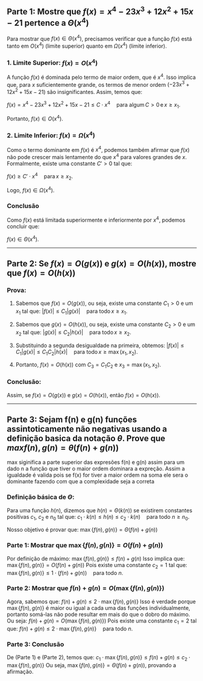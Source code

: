 ## Parte 1: Mostre que $f(x) = x^4 - 23x^3 + 12x^2 + 15x - 21$ pertence a $\Theta(x^4)$

Para mostrar que $f(x) \in \Theta(x^4)$, precisamos verificar que a função $f(x)$ está tanto em $O(x^4)$ (limite superior) quanto em $\Omega(x^4)$ (limite inferior).

### 1. Limite Superior: $f(x) = O(x^4)$

A função $f(x)$ é dominada pelo termo de maior ordem, que é $x^4$. Isso implica que, para $x$ suficientemente grande, os termos de menor ordem ($-23x^3 + 12x^2 + 15x - 21$) são insignificantes. Assim, temos que:

$f(x) = x^4 - 23x^3 + 12x^2 + 15x - 21 \leq C \cdot x^4 \quad \text{para algum} \, C > 0 \, \text{e} \, x \geq x_1.$

Portanto, $f(x) \in O(x^4)$.

### 2. Limite Inferior: $f(x) = \Omega(x^4)$

Como o termo dominante em $f(x)$ é $x^4$, podemos também afirmar que $f(x)$ não pode crescer mais lentamente do que $x^4$ para valores grandes de $x$. Formalmente, existe uma constante $C' > 0$ tal que:

$f(x) \geq C' \cdot x^4 \quad \text{para} \, x \geq x_2.$

Logo, $f(x) \in \Omega(x^4)$.

### Conclusão

Como $f(x)$ está limitada superiormente e inferiormente por $x^4$, podemos concluir que:

$f(x) \in \Theta(x^4).$

---

## Parte 2: Se $f(x) = O(g(x))$ e $g(x) = O(h(x))$, mostre que $f(x) = O(h(x))$

### Prova:

1. Sabemos que $f(x) = O(g(x))$, ou seja, existe uma constante $C_1 > 0$ e um $x_1$ tal que:
   $|f(x)| \leq C_1 |g(x)| \quad \text{para todo} \, x \geq x_1.$

2. Sabemos que $g(x) = O(h(x))$, ou seja, existe uma constante $C_2 > 0$ e um $x_2$ tal que:
   $|g(x)| \leq C_2 |h(x)| \quad \text{para todo} \, x \geq x_2.$

3. Substituindo a segunda desigualdade na primeira, obtemos:
   $|f(x)| \leq C_1 |g(x)| \leq C_1 C_2 |h(x)| \quad \text{para todo} \, x \geq \max(x_1, x_2).$

4. Portanto, $f(x) = O(h(x))$ com $C_3 = C_1 C_2$ e $x_3 = \max(x_1, x_2)$.

### Conclusão:

Assim, se $f(x) = O(g(x))$ e $g(x) = O(h(x))$, então $f(x) = O(h(x))$.

---

## Parte 3: Sejam f(n) e g(n) funções assintoticamente não negativas usando a definição basica da notação $\theta$. Prove que $max{ f(n), g(n) } = \theta (f(n) + g(n))$

max siginifica a parte superior das expresões f(n) e g(n) assim para um dado n a função que tiver o maior ordem dominara a expreção. Assim a igualdade é valida pois se f(x) for tiver a maior ordem na soma ele sera o dominante fazendo com que a complexidade seja a correta 

### Definição básica de $\Theta$:
Para uma função $h(n)$, dizemos que $h(n) = \Theta(k(n))$ se existirem constantes positivas $c_1$, $c_2$ e $n_0$ tal que:
$c_1 \cdot k(n) \leq h(n) \leq c_2 \cdot k(n) \quad \text{para todo} \ n \geq n_0.$

Nosso objetivo é provar que:
$\max\{f(n), g(n)\} = \Theta(f(n) + g(n))$

### Parte 1: Mostrar que $\max\{f(n), g(n)\} = O(f(n) + g(n))$

Por definição de máximo:
$\max\{f(n), g(n)\} \leq f(n) + g(n)$
Isso implica que:
$\max\{f(n), g(n)\} = O(f(n) + g(n))$
Pois existe uma constante $c_2 = 1$ tal que:
$\max\{f(n), g(n)\} \leq 1 \cdot (f(n) + g(n)) \quad \text{para todo} \ n.$

### Parte 2: Mostrar que $f(n) + g(n) = O(\max\{f(n), g(n)\})$

Agora, sabemos que:
$f(n) + g(n) \leq 2 \cdot \max\{f(n), g(n)\}$
Isso é verdade porque $\max\{f(n), g(n)\}$ é maior ou igual a cada uma das funções individualmente, portanto somá-las não pode resultar em mais do que o dobro do máximo. Ou seja:
$f(n) + g(n) = O(\max\{f(n), g(n)\})$
Pois existe uma constante $c_1 = 2$ tal que:
$f(n) + g(n) \leq 2 \cdot \max\{f(n), g(n)\} \quad \text{para todo} \ n.$

### Parte 3: Conclusão

De (Parte 1) e (Parte 2), temos que:
$c_1 \cdot \max\{f(n), g(n)\} \leq f(n) + g(n) \leq c_2 \cdot \max\{f(n), g(n)\}$
Ou seja, $\max\{f(n), g(n)\} = \Theta(f(n) + g(n))$, provando a afirmação.
